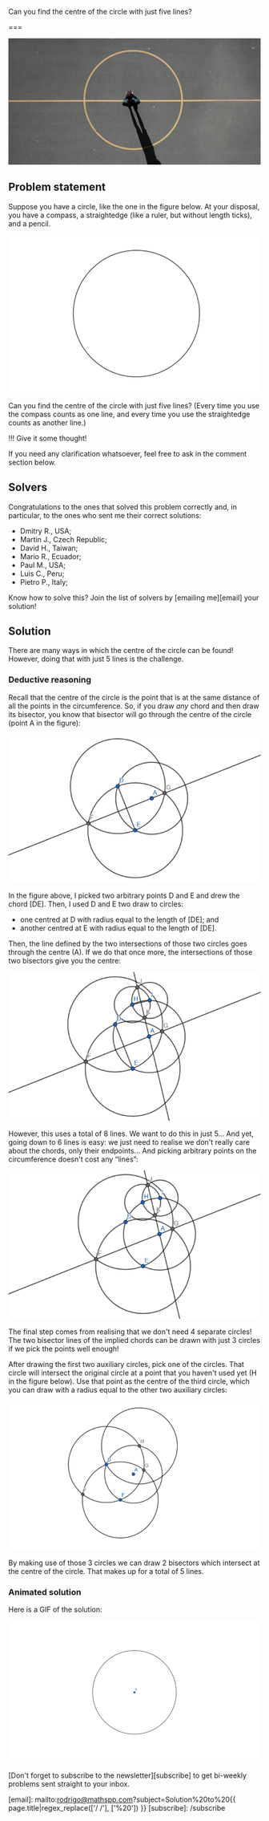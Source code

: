 Can you find the centre of the circle with just five lines?

===

![](thumbnail.webp "Photo by Luis Eusebio on Unsplash.")


## Problem statement

Suppose you have a circle, like the one in the figure below.
At your disposal, you have a compass, a straightedge
(like a ruler, but without length ticks),
and a pencil.

![A black circle on a white background.](_circle.webp "A circle.")

Can you find the centre of the circle with just five lines?
(Every time you use the compass counts as one line,
and every time you use the straightedge counts as another line.)

!!! Give it some thought!

If you need any clarification whatsoever, feel free to ask in the comment section below.


## Solvers

Congratulations to the ones that solved this problem correctly and, in particular, to the ones
who sent me their correct solutions:

 - Dmitry R., USA;
 - Martin J., Czech Republic;
 - David H., Taiwan;
 - Mario R., Ecuador;
 - Paul M., USA;
 - Luis C., Peru;
 - Pietro P., Italy;

Know how to solve this?
Join the list of solvers by [emailing me][email] your solution!


## Solution

There are many ways in which the centre of the circle can be found!
However, doing that with just 5 lines is the challenge.


### Deductive reasoning

Recall that the centre of the circle is the point that is at the same distance of all the points in the circumference.
So, if you draw _any_ chord and then draw its bisector, you know that bisector will go through the centre of the circle (point A in the figure):

![A circle with an arbitrary chord with endpoints D and E. Auxiliary circles were drawn from D to E and from E to D, and their intersections defined the bisector of the chord. The bisector goes through the centre of the original circle.](_chord_bisector.webp "The bisector of a chord goes through the circle centre.")

In the figure above, I picked two arbitrary points D and E and drew the chord [DE].
Then, I used D and E two draw to circles:

 - one centred at D with radius equal to the length of [DE]; and
 - another centred at E with radius equal to the length of [DE].

Then, the line defined by the two intersections of those two circles goes through the centre (A).
If we do that once more, the intersections of those two bisectors give you the centre:

![Same process repeated on a second chord, whose bisector intersected with the first one at the centre of the original circle.](_two_chord_bisectors.webp "The intersection of the two chords defines the centre.")

However, this uses a total of 8 lines.
We want to do this in just 5...
And yet, going down to 6 lines is easy:
we just need to realise we don't really care about the chords, only their endpoints...
And picking arbitrary points on the circumference doesn't cost any “lines”:

![Same drawing, but with the chords erased.](_six_moves.webp "4 circles and 2 lines make up a total of 6 lines.")

The final step comes from realising that we don't need 4 separate circles!
The two bisector lines of the implied chords can be drawn with just 3 circles if we pick the points well enough!

After drawing the first two auxiliary circles, pick one of the circles.
That circle will intersect the original circle at a point that you haven't used yet (H in the figure below).
Use that point as the centre of the third circle, which you can draw with a radius equal to the other two auxiliary circles:

![Third circle drawn with centre equal to one of the intersections of the second auxiliary circle with the original circle.](_three_circles.webp)

By making use of those 3 circles we can draw 2 bisectors which intersect at the centre of the circle.
That makes up for a total of 5 lines.


### Animated solution

Here is a GIF of the solution:

![A GIF of the process described, done from scratch.](_circle_centre.gif "Animation of the optimal process to determine the centre of a circle.")


[Don't forget to subscribe to the newsletter][subscribe] to get bi-weekly
problems sent straight to your inbox.

[email]: mailto:rodrigo@mathspp.com?subject=Solution%20to%20{{ page.title|regex_replace(['/ /'], ['%20']) }}
[subscribe]: /subscribe
